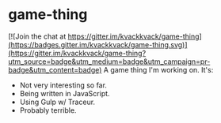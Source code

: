 # game-thing

[![Join the chat at https://gitter.im/kvackkvack/game-thing](https://badges.gitter.im/kvackkvack/game-thing.svg)](https://gitter.im/kvackkvack/game-thing?utm_source=badge&utm_medium=badge&utm_campaign=pr-badge&utm_content=badge)
A game thing I'm working on. It's:  

* Not very interesting so far.  
* Being written in JavaScript.  
* Using Gulp w/ Traceur.  
* Probably terrible.
